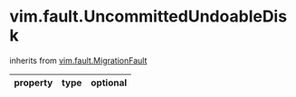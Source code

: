 vim.fault.UncommittedUndoableDisk
=================================
inherits from [vim.fault.MigrationFault](docs/vim.fault.MigrationFault.md)

| property | type | optional |
|:---------|:-----|:---------|
